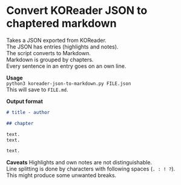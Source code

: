 # Convert KOReader JSON to chaptered markdown

Takes a JSON exported from KOReader.  
The JSON has entries (highlights and notes).  
The script converts to Markdown.  
Markdown is grouped by chapters.  
Every sentence in an entry goes on an own line.  

**Usage**  
`python3 koreader-json-to-markdown.py FILE.json`  
This will save to `FILE.md`.  

**Output format**
```md
# title - author

## chapter

text.
text.

text.
```

**Caveats**
Highlights and own notes are not distinguishable.  
Line splitting is done by characters with following spaces (`. : ! ?`).  
This might produce some unwanted breaks.
